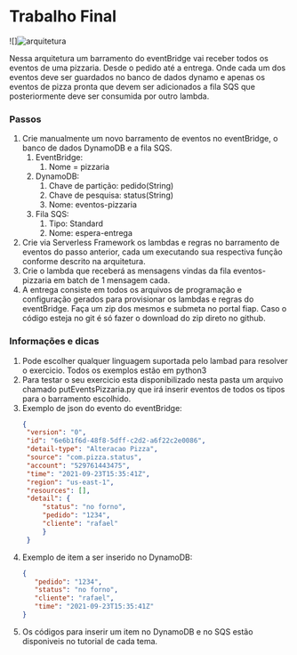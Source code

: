 # Trabalho Final

![]![arquitetura](https://user-images.githubusercontent.com/31575796/138193231-bd6f9029-6bcd-479c-a8cf-c83dcf314320.png)



Nessa arquitetura um barramento do eventBridge vai receber todos os eventos de uma pizzaria. Desde o pedido até a entrega. Onde cada um dos eventos deve ser guardados no banco de dados dynamo e apenas os eventos de pizza pronta que devem ser adicionados a fila SQS que posteriormente deve ser consumida por outro lambda.


### Passos

1. Crie manualmente um novo barramento de eventos no eventBridge, o banco de dados DynamoDB e a fila SQS.
   1. EventBridge:
      1. Nome = pizzaria
   2. DynamoDB:
      1. Chave de partição: pedido(String)
      2. Chave de pesquisa: status(String)
      3. Nome: eventos-pizzaria
   3. Fila SQS:
      1. Tipo: Standard
      2. Nome: espera-entrega
2. Crie via Serverless Framework os lambdas e regras no barramento de eventos do passo anterior, cada um executando sua respectiva função conforme descrito na arquitetura.
3. Crie o lambda que receberá as mensagens vindas da fila eventos-pizzaria em batch de 1 mensagem cada.
4. A entrega consiste em todos os arquivos de programação e configuração gerados para provisionar os lambdas e regras do eventBridge. Faça um zip dos mesmos e submeta no portal fiap. Caso o código esteja no git é só fazer o download do zip direto no github.


### Informações e dicas

1. Pode escolher qualquer linguagem suportada pelo lambad para resolver o exercicio. Todos os exemplos estão em python3
2. Para testar o seu exercicio esta disponibilizado nesta pasta um arquivo chamado putEventsPizzaria.py que irá inserir eventos de todos os tipos para o barramento escolhido.
3. Exemplo de json do evento do eventBridge:
   ``` json
   {
    "version": "0",
    "id": "6e6b1f6d-48f8-5dff-c2d2-a6f22c2e0086",
    "detail-type": "Alteracao Pizza",
    "source": "com.pizza.status",
    "account": "529761443475",
    "time": "2021-09-23T15:35:41Z",
    "region": "us-east-1",
    "resources": [],
    "detail": {
        "status": "no forno",
        "pedido": "1234",
        "cliente": "rafael"
        }
    }
   ```
4. Exemplo de item a ser inserido no DynamoDB:
   ``` json
   {
      "pedido": "1234",
      "status": "no forno",
      "cliente": "rafael",
      "time": "2021-09-23T15:35:41Z"
   }
   ```
5. Os códigos para inserir um item no DynamoDB e no SQS estão disponiveis no tutorial de cada tema.
